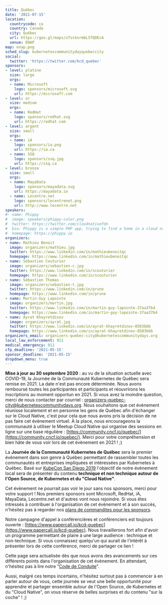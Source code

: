 ```yaml
---
title: Québec
date: '2021-07-15'
location:
  countrycode: ca
  country: Canada
  city: Québec
  url: https://goo.gl/maps/xTvcknrmbL5fQDEcA
  venue: ENAP
map: enap.png
sched_slug: kubernetescommunitydayquebeccity
social:
  twitter: 'https://twitter.com/kcd_quebec'
sponsors:
- level: platine
  size: large
  orgs:
  - name: Microsoft
    logo: sponsors/microsoft.svg
    url: https://microsoft.com
- level: or
  size: medium
  orgs:
  - name: RedHat
    logo: sponsors/redhat.svg
    url: https://redhat.com
- level: argent
  size: small
  orgs:
  - name: iA
    logo: sponsors/ia.png
    url: https://ia.ca
  - name: SSQ
    logo: sponsors/ssq.jpg
    url: https://ssq.ca
- level: bronze
  size: small
  orgs:
  - name: MayaData
    logo: sponsors/mayadata.svg
    url: https://mayadata.io
  - name: Lecentre.net
    logo: sponsors/lecentrenet.png
    url: http://www.lecentre.net
speakers:
#- name: Phippy
#  image: speakers/phippy-color.png
#  twitter: https://twitter.com/cloudnativefdn
#  bio: Phippy is a simple PHP app, trying to find a home in a cloud native world.
#  homepage: https://phippy.io
organizers:
- name: Mathieu Benoit
  image: organizers/mathieu.jpg
  twitter: https://www.linkedin.com/in/mathieubenoitqc
  homepage: https://www.linkedin.com/in/mathieubenoitqc
- name: Sébastien Couturier
  image: organizers/sebastien-c.jpg
  twitter: https://www.linkedin.com/in/scouturier
  homepage: https://www.linkedin.com/in/scouturier
- name: Sébastien Thomas
  image: organizers/sebastien-t.jpg
  twitter: https://www.linkedin.com/in/prune
  homepage: https://www.linkedin.com/in/prune
- name: Martin-Guy Lapointe
  image: organizers/martin.jpg
  twitter: https://www.linkedin.com/in/martin-guy-lapointe-37aa37b4
  homepage: https://www.linkedin.com/in/martin-guy-lapointe-37aa37b4
- name: Ayrat Khayretdinov
  image: organizers/ayrat.jpg
  twitter: https://www.linkedin.com/in/ayrat-khayretdinov-8503b6b
  homepage: https://www.linkedin.com/in/ayrat-khayretdinov-8503b6b
organizers_email: organizers-quebec-city@kubernetescommunitydays.org
local_law_enforcement: 911
medical_emergency: 911
cfp_deadline: '2021-05-15'
sponsor_deadline: '2021-05-15'
dropdown_menu: true
---
```


**Mise à jour au 30 septembre 2020** : au vu de la situation actuelle avec COVID-19, la Journée de la Communauté Kubernetes de Québec sera remise en 2021. La date n'est pas encore déterminée. Nous avons remboursé toutes les participantes et participants et réouvrirons les inscriptions au moment opportun en 2021. Si vous avez la moindre question, merci de nous contacter par courriel : [organizers-quebec-city@kubernetescommunitydays.org](mailto:organizers-quebec-city@kubernetescommunitydays.org). Nous souhaitons que cet évènement réunisse localement et en personne les gens de Québec afin d'échanger sur le Cloud Native, c'est pour cela que nous avons pris la décision de ne pas faire cet évènement virtuel. À la place, nous encourageons la communauté à utiliser le Meetup Cloud Native qui organise des sessions en ligne sur une base régulière : [https://community.cncf.io/quebec/](https://community.cncf.io/quebec/).
Merci pour votre compréhension et bien hâte de vous voir lors de cet évènement en 2021 ! ;)

La **Journée de la Communauté Kubernetes de Québec** sera le premier évènement dans son genre à Québec permettant de rassembler toutes les communautés et entreprises impliquées et intéressées par Kubernetes à Québec. Basé sur [KubeCon San Diego 2019](https://events.linuxfoundation.org/events/kubecon-cloudnativecon-north-america-2019/) l'objectif de notre évènement local sera de présenter du contenu **technique et non technique autour de l'Open Source, de Kubernetes et du "Cloud Native"**.

Cet évènement ne pourrait pas voir le jour sans nos sponsors, merci pour votre support ! Nos premiers sponsors sont Microsoft, RedHat, iA, MayaData, Lecentre.net et d'autres vont nous rejoindre. Si vous êtes intressés à contribuer à l'organisation de cet évènement et à son succès, n'hésitez pas à regarder nos [plans de commandites pour les sponsors](sponsor).

Notre campagne d'appel à conférencières et conférenciers est toujours ouverte : [https://www.papercall.io/kcd-quebec](https://www.papercall.io/kcd-quebec). Nous travaillerons fort afin d'avoir un programme permettant de plaire à une large audience : technique et non-technique. Si vous connaissez quelqu'un qui aurait de l'intérêt à présenter lors de cette conférence, merci de partager ce lien !

Cette page sera actualisée dès que nous avons des avancements sur ces différents points dans l'organisation de cet évènement. En attendant, n'hésitez pas à lire notre "[Code de Conduite](/code-of-conduct)".

Aussi, malgré ces temps incertains, n'hésitez surtout pas à commencer à en parler autour de vous, cette journée se veut une belle opportunité pour apprendre et partager ensemble autour de l'Open Source, de Kubernetes et du "Cloud Native", on vous réserve de belles surprises et du contenu "sur la coche" ! ;)
